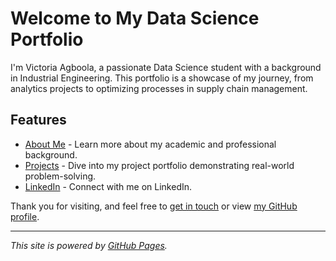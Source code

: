 # Welcome to My Data Science Portfolio

I'm Victoria Agboola, a passionate Data Science student with a background in Industrial Engineering. This portfolio is a showcase of my journey, from analytics projects to optimizing processes in supply chain management.

## Features

- [About Me](about.md) - Learn more about my academic and professional background.
- [Projects](projects.md) - Dive into my project portfolio demonstrating real-world problem-solving.
- [LinkedIn](https://www.linkedin.com/in/victoria-agboola/) - Connect with me on LinkedIn.

Thank you for visiting, and feel free to [get in touch](mailto:gbemisolagboola@gmail.com) or view [my GitHub profile](https://github.com/Oluvick).



---
*This site is powered by [GitHub Pages](https://pages.github.com/).*




